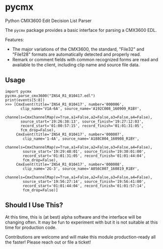 # pycmx
Python CMX3600 Edit Decision List Parser

The `pycmx` package provides a basic interface for parsing a CMX3600 EDL.

Features:
* The major variations of the CMX3600, the standard, "File32" and "File128" 
  formats are automatically detected and properly read.
* Remark or comment fields with common recognized forms are read and 
  available to the client, including clip name and source file data.

## Usage

```
import pycmx
pycmx.parse_cmx3600("INS4_R1_010417.edl") 
print(events[5:8])
>>> [CmxEvent(title='INS4_R1_010417', number='000006', 
       clip_name='V1A-6A', source_name='A192C008_160909_R1BY', 
       channels=CmxChannelMap(v=True,a1=False,a2=False,a3=False,a4=False), 
       source_start='19:26:38:13', source_finish='19:27:12:03', 
       record_start='01:00:57:15', record_finish='01:01:31:05', 
       fcm_drop=False), 
     CmxEvent(title='INS4_R1_010417', number='000007', 
        clip_name='1-4A', source_name='A188C004_160908_R1BY', 
        channels=CmxChannelMap(v=True,a1=False,a2=False,a3=False,a4=False), 
        source_start='19:29:48:01', source_finish='19:30:01:00', 
        record_start='01:01:31:05', record_finish='01:01:44:04', 
        fcm_drop=False), 
     CmxEvent(title='INS4_R1_010417', number='000008', 
        clip_name='2G-3', source_name='A056C007_160819_R1BY', 
        channels=CmxChannelMap(v=True,a1=False,a2=False,a3=False,a4=False), 
        source_start='19:56:27:14', source_finish='19:56:41:00', 
        record_start='01:01:44:04', record_finish='01:01:57:14', 
        fcm_drop=False)]
```

## Should I Use This?

At this time, this is (at best) alpha software and the interface will be 
changing often. It may be fun to experiment with but it is not suitable
at this time for production code.

Contributions are welcome and will make this module production-ready all the
faster! Please reach out or file a ticket! 
